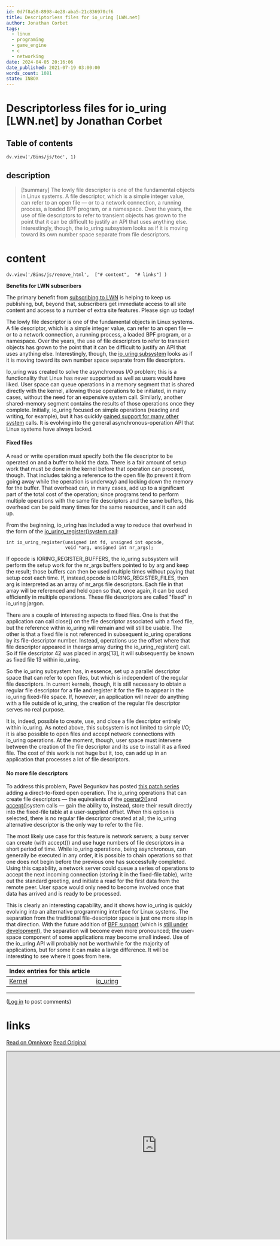 ```yaml
---
id: 0d7f8a58-8998-4e28-aba5-21c836970cf6
title: Descriptorless files for io_uring [LWN.net]
author: Jonathan Corbet
tags:
  - linux
  - programing
  - game_engine
  - c
  - networking
date: 2024-04-05 20:16:06
date_published: 2021-07-19 03:00:00
words_count: 1081
state: INBOX
---
```


# Descriptorless files for io_uring [LWN.net] by Jonathan Corbet
## Table of contents
```dataviewjs 
dv.view('/Bins/js/toc', 1) 
```


## description
>[!summary] 
> The lowly file descriptor is one of the fundamental objects in Linux
systems.  A file descriptor, which is a simple integer value, can refer to an
open file — or to a network connection, a running process, a loaded BPF
program, or a namespace. 
Over the years, the use of file descriptors to refer to transient objects
has grown to the point that it can be difficult to justify an API that
uses anything else.  Interestingly, though, the io_uring subsystem looks as if it is moving
toward its own number space separate from file descriptors.


# content
```dataviewjs 
dv.view('/Bins/js/remove_html',  ["# content",  "# links"] ) 
```
**Benefits for LWN subscribers**

The primary benefit from [subscribing to LWN](https://lwn.net/subscribe/) is helping to keep us publishing, but, beyond that, subscribers get immediate access to all site content and access to a number of extra site features. Please sign up today!

The lowly file descriptor is one of the fundamental objects in Linux systems. A file descriptor, which is a simple integer value, can refer to an open file — or to a network connection, a running process, a loaded BPF program, or a namespace. Over the years, the use of file descriptors to refer to transient objects has grown to the point that it can be difficult to justify an API that uses anything else. Interestingly, though, the [io\_uring subsystem](https://lwn.net/Articles/776703/) looks as if it is moving toward its own number space separate from file descriptors.

Io\_uring was created to solve the asynchronous I/O problem; this is a functionality that Linux has never supported as well as users would have liked. User space can queue operations in a memory segment that is shared directly with the kernel, allowing those operations to be initiated, in many cases, without the need for an expensive system call. Similarly, another shared-memory segment contains the results of those operations once they complete. Initially, io\_uring focused on simple operations (reading and writing, for example), but it has quickly [gained support for many other system](https://lwn.net/Articles/810414/) calls. It is evolving into the general asynchronous-operation API that Linux systems have always lacked.

#### Fixed files

A read or write operation must specify both the file descriptor to be operated on and a buffer to hold the data. There is a fair amount of setup work that must be done in the kernel before that operation can proceed, though. That includes taking a reference to the open file (to prevent it from going away while the operation is underway) and locking down the memory for the buffer. That overhead can, in many cases, add up to a significant part of the total cost of the operation; since programs tend to perform multiple operations with the same file descriptors and the same buffers, this overhead can be paid many times for the same resources, and it can add up.

From the beginning, io\_uring has included a way to reduce that overhead in the form of the [io\_uring\_register()system call](https://manpages.debian.org/unstable/liburing-dev/io%5Furing%5Fregister.2.en.html):

    int io_uring_register(unsigned int fd, unsigned int opcode,
                          void *arg, unsigned int nr_args);

If opcode is IORING\_REGISTER\_BUFFERS, the io\_uring subsystem will perform the setup work for the nr\_args buffers pointed to by arg and keep the result; those buffers can then be used multiple times without paying that setup cost each time. If, instead,opcode is IORING\_REGISTER\_FILES, then arg is interpreted as an array of nr\_args file descriptors. Each file in that array will be referenced and held open so that, once again, it can be used efficiently in multiple operations. These file descriptors are called "fixed" in io\_uring jargon.

There are a couple of interesting aspects to fixed files. One is that the application can call close() on the file descriptor associated with a fixed file, but the reference within io\_uring will remain and will still be usable. The other is that a fixed file is not referenced in subsequent io\_uring operations by its file-descriptor number. Instead, operations use the offset where that file descriptor appeared in theargs array during the io\_uring\_register() call. So if file descriptor 42 was placed in args\[13\], it will subsequently be known as fixed file 13 within io\_uring.

So the io\_uring subsystem has, in essence, set up a parallel descriptor space that can refer to open files, but which is independent of the regular file descriptors. In current kernels, though, it is still necessary to obtain a regular file descriptor for a file and register it for the file to appear in the io\_uring fixed-file space. If, however, an application will never do anything with a file outside of io\_uring, the creation of the regular file descriptor serves no real purpose.

It is, indeed, possible to create, use, and close a file descriptor entirely within io\_uring. As noted above, this subsystem is not limited to simple I/O; it is also possible to open files and accept network connections with io\_uring operations. At the moment, though, user space must intervene between the creation of the file descriptor and its use to install it as a fixed file. The cost of this work is not huge but it, too, can add up in an application that processes a lot of file descriptors.

#### No more file descriptors

To address this problem, Pavel Begunkov has posted [this patch series](https://lwn.net/ml/linux-kernel/cover.1625657451.git.asml.silence@gmail.com/) adding a direct-to-fixed open operation. The io\_uring operations that can create file descriptors — the equivalents of the [openat2()](https://man7.org/linux/man-pages/man2/openat2.2.html)and [accept()](https://man7.org/linux/man-pages/man2/accept.2.html)system calls — gain the ability to, instead, store their result directly into the fixed-file table at a user-supplied offset. When this option is selected, there is no regular file descriptor created at all; the io\_uring alternative descriptor is the only way to refer to the file.

The most likely use case for this feature is network servers; a busy server can create (with accept()) and use huge numbers of file descriptors in a short period of time. While io\_uring operations, being asynchronous, can generally be executed in any order, it is possible to chain operations so that one does not begin before the previous one has successfully completed. Using this capability, a network server could queue a series of operations to accept the next incoming connection (storing it in the fixed-file table), write out the standard greeting, and initiate a read for the first data from the remote peer. User space would only need to become involved once that data has arrived and is ready to be processed.

This is clearly an interesting capability, and it shows how io\_uring is quickly evolving into an alternative programming interface for Linux systems. The separation from the traditional file-descriptor space is just one more step in that direction. With the future addition of [BPF support](https://lwn.net/Articles/847951/) (which is [still under development](https://lwn.net/ml/linux-kernel/23168ac0-0f05-3cd7-90dc-08855dd275b2@gmail.com/)), the separation will become even more pronounced; the user-space component of some applications may become small indeed. Use of the io\_uring API will probably not be worthwhile for the majority of applications, but for some it can make a large difference. It will be interesting to see where it goes from here.  

| Index entries for this article         |                                                      |
| -------------------------------------- | ---------------------------------------------------- |
| [Kernel](https://lwn.net/Kernel/Index) | [io\_uring](https://lwn.net/Kernel/Index#io%5Furing) |

  
---

 ([Log in](https://lwn.net/Login/?target=/Articles/863071/) to post comments)



# links
[Read on Omnivore](https://omnivore.app/me/descriptorless-files-for-io-uring-lwn-net-18eaf42ac55)
[Read Original](https://lwn.net/Articles/863071/)

<iframe src="https://lwn.net/Articles/863071/"  width="800" height="500"></iframe>
